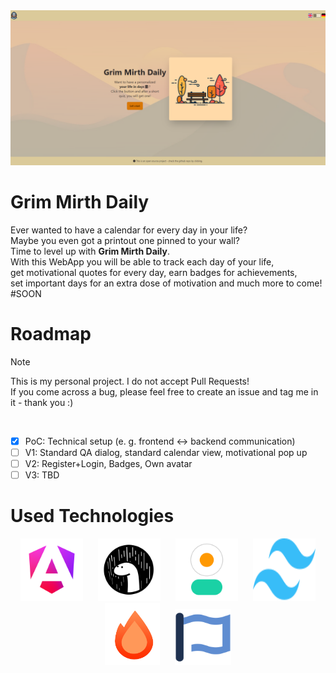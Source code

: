 <img src="readme-assets/welcome_screen.png" alt="Grim Mirth Daily home screen">

# Grim Mirth Daily
Ever wanted to have a calendar for every day in your life? <br>
Maybe you even got a printout one pinned to your wall? <br>
Time to level up with **Grim Mirth Daily**. <br>
With this WebApp you will be able to track each day of your life, <br>
get motivational quotes for every day, earn badges for achievements, <br>
set important days for an extra dose of motivation and much more to come! <br>
#SOON

# Roadmap
> [!NOTE]
> This is my personal project. I do not accept Pull Requests! <br>
> If you come across a bug, please feel free to create an issue and tag me in it - thank you :)

 <br>
 
- [x] PoC: Technical setup (e. g. frontend &harr; backend communication) <br>
- [ ] V1: Standard QA dialog, standard calendar view, motivational pop up
- [ ] V2: Register+Login, Badges, Own avatar
- [ ] V3: TBD

# Used Technologies

<p align="center">
  <a href="https://angular.dev"><img src="readme-assets/angular.png" alt="Angular Logo" height="100" width="100" hspace="10"></a>
  <a href="https://deno.com"><img src="readme-assets/deno.png" alt="Deno Logo" height="100" width="100" hspace="10"></a>
  <a href="https://daisyui.com/"><img src="readme-assets/daisyui.png" alt="DaisyUI Logo" height="100" width="100" hspace="10"></a>
  <a href="https://tailwindcss.com/"><img src="readme-assets/tailwind.svg" alt="Tailwind Logo" height="100" width="100" hspace="10"></a>
  <a href="https://hono.dev/"><img src="readme-assets/hono.png" alt="Hono Logo" height="100" hspace="10"></a>
  <a href="https://fontawesome.com/"><img src="readme-assets/fontawesome.svg" alt="Font Awesome Logo" height="90" width="90" hspace="10"></a>
</p>

